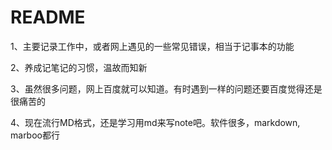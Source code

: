 # README


1、主要记录工作中，或者网上遇见的一些常见错误，相当于记事本的功能

2、养成记笔记的习惯，温故而知新

3、虽然很多问题，网上百度就可以知道。有时遇到一样的问题还要百度觉得还是很痛苦的

4、现在流行MD格式，还是学习用md来写note吧。软件很多，markdown, marboo都行
